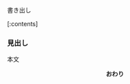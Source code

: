 書き出し

[:contents]

### 見出し

本文

<div style="text-align: center"><strong>おわり</strong></div>

<!-- 記事タイトル： -->

<!-- css -->
<style>
@import url("../../assets/css/hatena-design.css");
</style>

<!-- js -->
